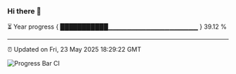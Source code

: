 ### Hi there 👋

⏳ Year progress { ███████████▁▁▁▁▁▁▁▁▁▁▁▁▁▁▁▁▁▁▁ } 39.12 %

---

⏰ Updated on Fri, 23 May 2025 18:29:22 GMT

![Progress Bar CI](https://github.com/liununu/liununu/workflows/Progress%20Bar%20CI/badge.svg)

